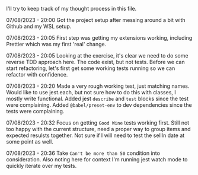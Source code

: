 I'll try to keep track of my thought process in this file.

07/08/2023 - 20:00
Got the project setup after messing around a bit with Github and my WSL setup.

07/08/2023 - 20:05
First step was getting my extensions working, including Prettier which was my first 'real' change.

07/08/2023 - 20:05
Looking at the exercise, it's clear we need to do some reverse TDD approach here.
The code exist, but not tests.
Before we can start refactoring, let's first get some working tests running so we can refactor with confidence.

07/08/2023 - 20:20
Made a very rough working test, just matching names.
Would like to use jest.each, but not sure how to do this with classes, I mostly write functional.
Added jest `describe` and `test` blocks since the test were complaining.
Added `@babel/preset-env` to dev dependencies since the tests were complaining.

07/08/2023 - 20:32
Focus on getting `Good Wine` tests working first.
Still not too happy with the current structure, need a proper way to group items and expected resulsts together.
Not sure if I will need to test the sellIn date at some point as well.

07/08/2023 - 20:36
Take `Can't be more than 50` condition into consideration.
Also noting here for context I'm running jest watch mode to quickly iterate over my tests.

